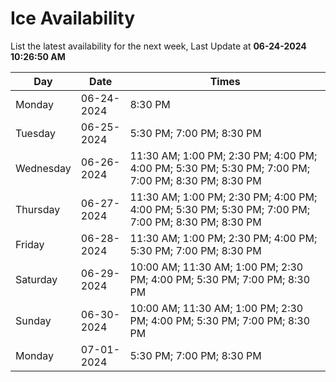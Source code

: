 # Ice Availability

List the latest availability for the next week, Last Update at **06-24-2024 10:26:50 AM**

| Day         | Date        | Times       |
| ----------- | ----------- | ----------- |
|Monday|06-24-2024|8:30 PM|
|Tuesday|06-25-2024|5:30 PM; 7:00 PM; 8:30 PM|
|Wednesday|06-26-2024|11:30 AM; 1:00 PM; 2:30 PM; 4:00 PM; 4:00 PM; 5:30 PM; 5:30 PM; 7:00 PM; 7:00 PM; 8:30 PM; 8:30 PM|
|Thursday|06-27-2024|11:30 AM; 1:00 PM; 2:30 PM; 4:00 PM; 4:00 PM; 5:30 PM; 5:30 PM; 7:00 PM; 7:00 PM; 8:30 PM; 8:30 PM|
|Friday|06-28-2024|11:30 AM; 1:00 PM; 2:30 PM; 4:00 PM; 5:30 PM; 7:00 PM; 8:30 PM|
|Saturday|06-29-2024|10:00 AM; 11:30 AM; 1:00 PM; 2:30 PM; 4:00 PM; 5:30 PM; 7:00 PM; 8:30 PM|
|Sunday|06-30-2024|10:00 AM; 11:30 AM; 1:00 PM; 2:30 PM; 4:00 PM; 5:30 PM; 7:00 PM; 8:30 PM|
|Monday|07-01-2024|5:30 PM; 7:00 PM; 8:30 PM|
